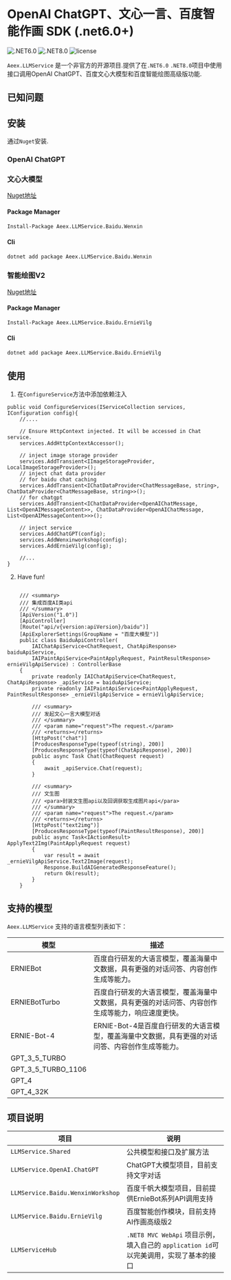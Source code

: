 # OpenAI ChatGPT、文心一言、百度智能作画 SDK (.net6.0+)

![.NET6.0](https://badgen.net/badge/.NET/6.0/green)
![.NET8.0](https://badgen.net/badge/.NET/8.0/green)
![license](https://badgen.net/badge/license/mit)

`Aeex.LLMService` 是一个非官方的开源项目.提供了在`.NET6.0` `.NET8.0`项目中使用接口调用OpenAI ChatGPT、百度文心大模型和百度智能绘图高级版功能.

## 已知问题

## 安装

通过`Nuget`安装.

### OpenAI ChatGPT



### 文心大模型

[Nuget地址](https://www.nuget.org/packages/Aeex.LLMService.Baidu.Wenxin/)

#### Package Manager
``` bat
Install-Package Aeex.LLMService.Baidu.Wenxin
```
#### Cli
``` bat
dotnet add package Aeex.LLMService.Baidu.Wenxin
```

### 智能绘图V2       

[Nuget地址](https://www.nuget.org/packages/Aeex.LLMService.Baidu.ErnieVilg/)

#### Package Manager

``` bat
Install-Package Aeex.LLMService.Baidu.ErnieVilg
```                                         
#### Cli
``` bat
dotnet add package Aeex.LLMService.Baidu.ErnieVilg
```

## 使用

1. 在`ConfigureService`方法中添加依赖注入

``` Csharp
public void ConfigureServices(IServiceCollection services, IConfiguration config){
    //....
    
    // Ensure HttpContext injected. It will be accessed in Chat service.
    services.AddHttpContextAccessor();

    // inject image storage provider
    services.AddTransient<IImageStorageProvider, LocalImageStorageProvider>();
    // inject chat data provider
    // for baidu chat caching
    services.AddTransient<IChatDataProvider<ChatMessageBase, string>, ChatDataProvider<ChatMessageBase, string>>();
    // for chatgpt
    services.AddTransient<IChatDataProvider<OpenAIChatMessage, List<OpenAIMessageContent>>, ChatDataProvider<OpenAIChatMessage, List<OpenAIMessageContent>>>();
    
    // inject service
    services.AddChatGPT(config);
    services.AddWenxinworkshop(config);
    services.AddErnieVilg(config);

    //...
}
```

2. Have fun! 

``` Csharp

    /// <summary>
    /// 集成百度AI类api
    /// </summary>
    [ApiVersion("1.0")]
    [ApiController]
    [Route("api/v{version:apiVersion}/baidu")]
    [ApiExplorerSettings(GroupName = "百度大模型")]
    public class BaiduApiController(
        IAIChatApiService<ChatRequest, ChatApiResponse> baiduApiService,
        IAIPaintApiService<PaintApplyRequest, PaintResultResponse> ernieVilgApiService) : ControllerBase
    {
        private readonly IAIChatApiService<ChatRequest, ChatApiResponse> _apiService = baiduApiService;
        private readonly IAIPaintApiService<PaintApplyRequest, PaintResultResponse> _ernieVilgApiService = ernieVilgApiService;

        /// <summary>
        /// 发起文心一言大模型对话
        /// </summary>
        /// <param name="request">The request.</param>
        /// <returns></returns>
        [HttpPost("chat")]
        [ProducesResponseType(typeof(string), 200)]
        [ProducesResponseType(typeof(ChatApiResponse), 200)]
        public async Task Chat(ChatRequest request)
        {
            await _apiService.Chat(request);
        }

        /// <summary>
        /// 文生图
        /// <para>封装文生图api以及回调获取生成图片api</para>
        /// </summary>
        /// <param name="request">The request.</param>
        /// <returns></returns>
        [HttpPost("text2img")]
        [ProducesResponseType(typeof(PaintResultResponse), 200)]
        public async Task<IActionResult> ApplyText2Img(PaintApplyRequest request)
        {
            var result = await _ernieVilgApiService.Text2Image(request);
            Response.BuildAIGeneratedResponseFeature();
            return Ok(result);
        }
    }

```



## 支持的模型

`Aeex.LLMService` 支持的语言模型列表如下：

| 模型 | 描述 |
| --- | --- |
| ERNIEBot | 百度自行研发的大语言模型，覆盖海量中文数据，具有更强的对话问答、内容创作生成等能力。 |
| ERNIEBotTurbo | 百度自行研发的大语言模型，覆盖海量中文数据，具有更强的对话问答、内容创作生成等能力，响应速度更快。 |
| ERNIE-Bot-4 | ERNIE-Bot-4是百度自行研发的大语言模型，覆盖海量中文数据，具有更强的对话问答、内容创作生成等能力。 |
| GPT_3_5_TURBO| |
| GPT_3_5_TURBO_1106| |
| GPT_4| |              
| GPT_4_32K| |

## 项目说明

| 项目 | 说明 |
| --- | --- |
| `LLMService.Shared` | 公共模型和接口及扩展方法 |            
| `LLMService.OpenAI.ChatGPT` | ChatGPT大模型项目，目前支持文字对话|
| `LLMService.Baidu.WenxinWorkshop` | 百度千帆大模型项目，目前提供ErnieBot系列API调用支持 |
| `LLMService.Baidu.ErnieVilg` | 百度智能创作模块，目前支持AI作画高级版2 |
| `LLMServiceHub` | `.NET8 MVC WebApi` 项目示例，填入自己的 `application id`可以完美调用，实现了基本的接口 |